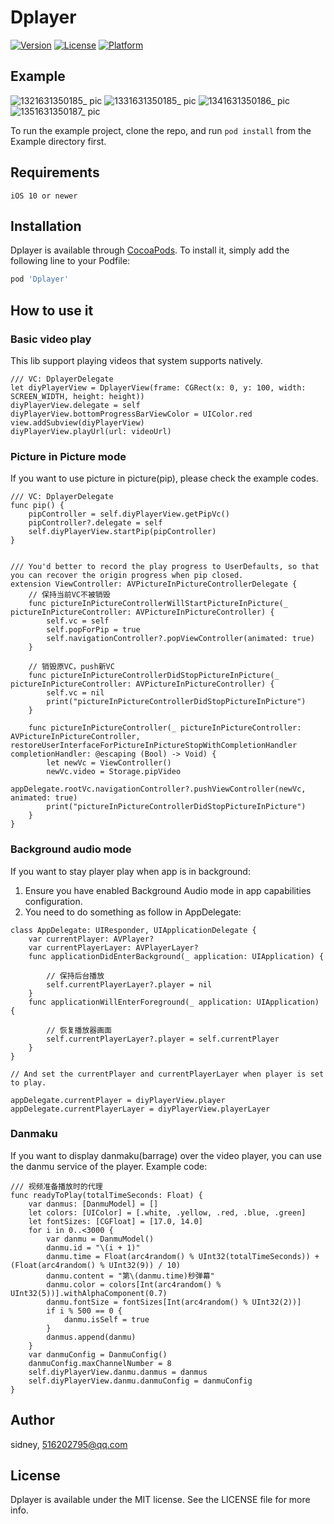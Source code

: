 # Dplayer

[![Version](https://img.shields.io/cocoapods/v/Dplayer.svg?style=flat)](https://cocoapods.org/pods/Dplayer)
[![License](https://img.shields.io/cocoapods/l/Dplayer.svg?style=flat)](https://cocoapods.org/pods/Dplayer)
[![Platform](https://img.shields.io/cocoapods/p/Dplayer.svg?style=flat)](https://cocoapods.org/pods/Dplayer)

## Example

![1321631350185_ pic](https://user-images.githubusercontent.com/11461723/132942357-ed333684-cc30-45bd-b450-cda115d92705.jpg)
![1331631350185_ pic](https://user-images.githubusercontent.com/11461723/132942362-a3538b41-a33e-4d71-a1a2-854fc67b9cb7.jpg)
![1341631350186_ pic](https://user-images.githubusercontent.com/11461723/132942365-5b62dc60-4c49-4216-af92-be99cb218866.jpg)
![1351631350187_ pic](https://user-images.githubusercontent.com/11461723/132942366-99bc6af5-059d-4ec4-afff-44b2726fae63.jpg)


To run the example project, clone the repo, and run `pod install` from the Example directory first.

## Requirements
`iOS 10 or newer`

## Installation

Dplayer is available through [CocoaPods](https://cocoapods.org). To install it, simply add the following line to your Podfile:

```ruby
pod 'Dplayer'
```

## How to use it

### Basic video play

This lib support playing videos that system supports natively.
```
/// VC: DplayerDelegate
let diyPlayerView = DplayerView(frame: CGRect(x: 0, y: 100, width: SCREEN_WIDTH, height: height))
diyPlayerView.delegate = self
diyPlayerView.bottomProgressBarViewColor = UIColor.red
view.addSubview(diyPlayerView)
diyPlayerView.playUrl(url: videoUrl)
```

### Picture in Picture mode

If you want to use picture in picture(pip), please check the example codes.
```
/// VC: DplayerDelegate
func pip() {
    pipController = self.diyPlayerView.getPipVc()
    pipController?.delegate = self
    self.diyPlayerView.startPip(pipController)
}


/// You'd better to record the play progress to UserDefaults, so that you can recover the origin progress when pip closed.
extension ViewController: AVPictureInPictureControllerDelegate {
    // 保持当前VC不被销毁
    func pictureInPictureControllerWillStartPictureInPicture(_ pictureInPictureController: AVPictureInPictureController) {
        self.vc = self
        self.popForPip = true
        self.navigationController?.popViewController(animated: true)
    }

    // 销毁原VC，push新VC
    func pictureInPictureControllerDidStopPictureInPicture(_ pictureInPictureController: AVPictureInPictureController) {
        self.vc = nil
        print("pictureInPictureControllerDidStopPictureInPicture")
    }
    
    func pictureInPictureController(_ pictureInPictureController: AVPictureInPictureController, restoreUserInterfaceForPictureInPictureStopWithCompletionHandler completionHandler: @escaping (Bool) -> Void) {
        let newVc = ViewController()
        newVc.video = Storage.pipVideo
        appDelegate.rootVc.navigationController?.pushViewController(newVc, animated: true)
        print("pictureInPictureControllerDidStopPictureInPicture")
    }
}

```

### Background audio mode

If you want to stay player play when app is in background: 
1. Ensure you have enabled Background Audio mode in app capabilities configuration.
2. You need to do something as follow in AppDelegate: 
```
class AppDelegate: UIResponder, UIApplicationDelegate {
    var currentPlayer: AVPlayer?
    var currentPlayerLayer: AVPlayerLayer?
    func applicationDidEnterBackground(_ application: UIApplication) {

        // 保持后台播放
        self.currentPlayerLayer?.player = nil
    }
    func applicationWillEnterForeground(_ application: UIApplication) {

        // 恢复播放器画面
        self.currentPlayerLayer?.player = self.currentPlayer
    }
}

// And set the currentPlayer and currentPlayerLayer when player is set to play.

appDelegate.currentPlayer = diyPlayerView.player
appDelegate.currentPlayerLayer = diyPlayerView.playerLayer

```

### Danmaku

If you want to display danmaku(barrage) over the video player, you can use the danmu service of the player.
Example code:
```
/// 视频准备播放时的代理
func readyToPlay(totalTimeSeconds: Float) {
    var danmus: [DanmuModel] = []
    let colors: [UIColor] = [.white, .yellow, .red, .blue, .green]
    let fontSizes: [CGFloat] = [17.0, 14.0]
    for i in 0..<3000 {
        var danmu = DanmuModel()
        danmu.id = "\(i + 1)"
        danmu.time = Float(arc4random() % UInt32(totalTimeSeconds)) + (Float(arc4random() % UInt32(9)) / 10)
        danmu.content = "第\(danmu.time)秒弹幕"
        danmu.color = colors[Int(arc4random() % UInt32(5))].withAlphaComponent(0.7)
        danmu.fontSize = fontSizes[Int(arc4random() % UInt32(2))]
        if i % 500 == 0 {
            danmu.isSelf = true
        }
        danmus.append(danmu)
    }
    var danmuConfig = DanmuConfig()
    danmuConfig.maxChannelNumber = 8
    self.diyPlayerView.danmu.danmus = danmus
    self.diyPlayerView.danmu.danmuConfig = danmuConfig
}
```


## Author

sidney, 516202795@qq.com

## License

Dplayer is available under the MIT license. See the LICENSE file for more info.
